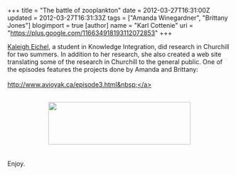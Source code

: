 +++
title = "The battle of zooplankton"
date = 2012-03-27T16:31:00Z
updated = 2012-03-27T16:31:33Z
tags = ["Amanda Winegardner", "Brittany Jones"]
blogimport = true 
[author]
	name = "Karl Cottenie"
	uri = "https://plus.google.com/116634918193112072853"
+++

<a href="http://www.avioyak.ca/index.html">Kaleigh Eichel</a>, a student in Knowledge Integration, did research in Churchill for two summers. In addition to her research, she also created a web site translating some of the research in Churchill to the general public. One of the episodes features the projects done by Amanda and Brittany:<br /><br /><a href="http://www.avioyak.ca/episode3.html">http://www.avioyak.ca/episode3.html&nbsp;</a><br /><br /><div class="separator" style="clear: both; text-align: center;"><a href="http://www.avioyak.ca/includes/images/header-episode-3.jpg" imageanchor="1" style="margin-left: 1em; margin-right: 1em;"><img border="0" height="96" src="http://www.avioyak.ca/includes/images/header-episode-3.jpg" width="320" /></a></div><br /><br />Enjoy.

